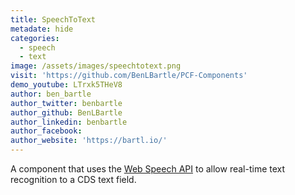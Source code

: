 ```yaml
---
title: SpeechToText
metadate: hide
categories:
  - speech
  - text
image: /assets/images/speechtotext.png
visit: 'https://github.com/BenLBartle/PCF-Components'
demo_youtube: LTrxk5THeV8
author: ben_bartle
author_twitter: benbartle
author_github: BenLBartle
author_linkedin: benbartle
author_facebook:
author_website: 'https://bartl.io/'
---
```


A component that uses the <a target="_blank" href="https://developer.mozilla.org/en-US/docs/Web/API/Web_Speech_API/Using_the_Web_Speech_API">Web Speech API</a> to allow real-time text recognition to a CDS text field.
